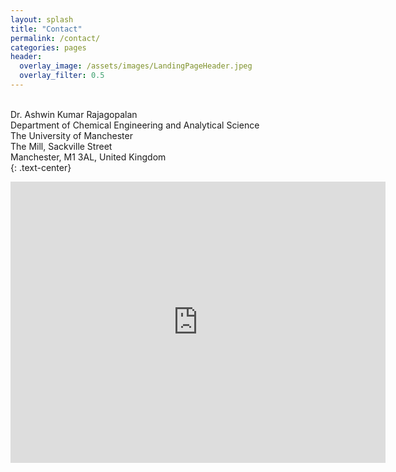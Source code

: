 ```yaml
---
layout: splash
title: "Contact"
permalink: /contact/
categories: pages
header:
  overlay_image: /assets/images/LandingPageHeader.jpeg
  overlay_filter: 0.5
---
```


<br />
Dr. Ashwin Kumar Rajagopalan<br />
Department of Chemical Engineering and Analytical Science<br />
The University of Manchester<br />
The Mill, Sackville Street<br />
Manchester, M1 3AL, United Kingdom<br />
{: .text-center}

<p align="center"><i class="fas fa-envelope-square"></i><i class="fab fa-linkedin"></i></p>

<p align="center"><iframe src="https://www.google.com/maps/embed?pb=!1m18!1m12!1m3!1d2374.6595903317475!2d-2.233816084165569!3d53.474543580006134!2m3!1f0!2f0!3f0!3m2!1i1024!2i768!4f13.1!3m3!1m2!1s0x487bb1942fbe720d%3A0x9d5b38ed0857be9!2sThe%20Mill!5e0!3m2!1sen!2suk!4v1610921032075!5m2!1sen!2suk" width="600" height="450" frameborder="0" style="border:0;" allowfullscreen="" aria-hidden="false" tabindex="0"></iframe></p>

